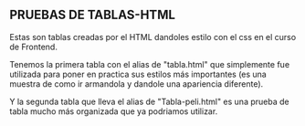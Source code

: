 ## PRUEBAS DE TABLAS-HTML

Estas son tablas creadas por el HTML dandoles estilo con el css en el curso de Frontend.

Tenemos la primera tabla con el alias de "tabla.html" que simplemente fue utilizada para poner en practica sus estilos más importantes (es una muestra de como ir armandola y dandole una apariencia diferente).

Y la segunda tabla que lleva el alias de "Tabla-peli.html" es una  prueba de tabla mucho más organizada que ya podriamos utilizar.
